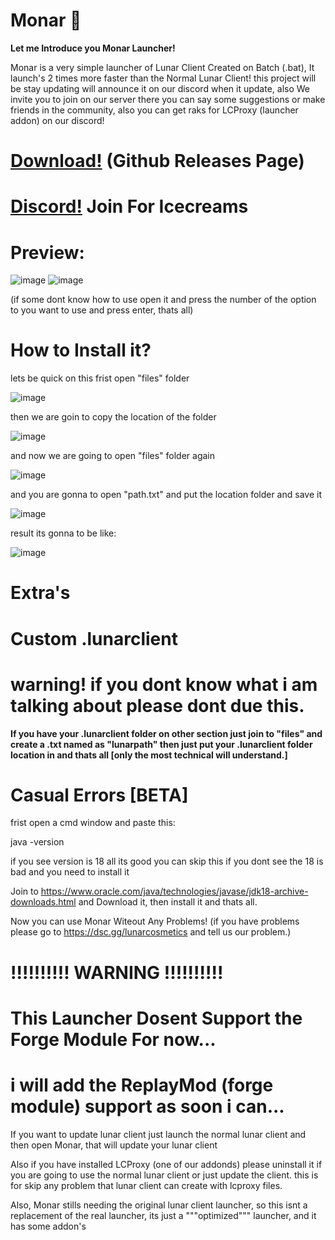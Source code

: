 # Monar 🎃

**Let me Introduce you Monar Launcher!**

Monar is a very simple launcher of Lunar Client Created on Batch (.bat), It launch's 2 times more faster than the Normal Lunar Client!
this project will be stay updating will announce it on our discord when it update, also We invite you to join on our server
there you can say some suggestions or make friends in the community, also you can get raks for LCProxy (launcher addon) on our discord!

# [Download!](https://github.com/La-wea-cosmica/Monar/releases) (Github Releases Page)
# [Discord!](https://dsc.gg/monar) Join For Icecreams
# Preview: 

![image](https://i.imgur.com/rybTmSG.png)
![image](https://i.imgur.com/zfgWNfu.png)

(if some dont know how to use open it and press the number of the option to you want to use and press enter, thats all)


# **How to Install it?**
lets be quick on this
frist open "files" folder

![image](https://i.imgur.com/yCCFi9a.png)

then we are goin to copy the location of the folder

![image](https://i.imgur.com/L0DhhUF.png)

and now we are going to open "files" folder again

![image](https://i.imgur.com/yCCFi9a.png)

 and you are gonna to open "path.txt" and put the location folder and save it
 
![image](https://i.imgur.com/DgZVTNt.png)

result its gonna to be like:

![image](https://i.imgur.com/xrZnSOZ.png)


# Extra's
# Custom .lunarclient
# warning! if you dont know what i am talking about please dont due this. 
**If you have your .lunarclient folder on other section just join to "files" and create a .txt named as
 "lunarpath" then just put your .lunarclient folder location in and thats all
 [only the most technical will understand.]**


# Casual Errors [BETA]

frist open a cmd window and paste this:

java -version

if  you see version is 18 all its good you can skip this
if you dont see the 18 is bad and you need to install it

Join to https://www.oracle.com/java/technologies/javase/jdk18-archive-downloads.html
and Download it, then install it and thats all.




Now you can use Monar Witeout Any Problems! (if you have problems please go to https://dsc.gg/lunarcosmetics and tell us our problem.)

# **!!!!!!!!!! WARNING !!!!!!!!!!**
# This Launcher Dosent Support the Forge Module For now...
# i will add the ReplayMod (forge module) support as soon i can...

If you want to update lunar client just launch the normal lunar client and then open Monar, that will update your lunar client

Also if you have installed LCProxy (one of our addonds) please uninstall it if you are going to use the normal lunar client or just update the client.
this is for skip any problem that lunar client can create with lcproxy files.







Also, Monar stills needing the original lunar client launcher, so this isnt a replacement of the real launcher,
its just a """optimized""" launcher, and it has some addon's



